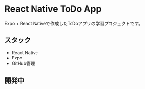 # React Native ToDo App
Expo + React Nativeで作成したToDoアプリの学習プロジェクトです。

## スタック
- React Native
- Expo
- GitHub管理

## 開発中